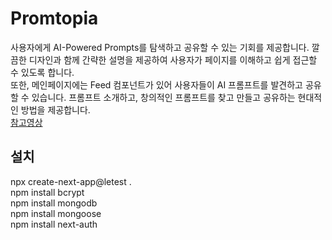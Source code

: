 # Promtopia
사용자에게 AI-Powered Prompts를 탐색하고 공유할 수 있는 기회를 제공합니다. 깔끔한 디자인과 함께 간략한 설명을 제공하여 사용자가 페이지를 이해하고 쉽게 접근할 수 있도록 합니다.   
또한, 메인페이지에는 Feed 컴포넌트가 있어 사용자들이 AI 프롬프트를 발견하고 공유할 수 있습니다. 프롬프트 소개하고, 창의적인 프롬프트를 찾고 만들고 공유하는 현대적인 방법을 제공합니다.   
[참고영상](https://www.youtube.com/watch?v=wm5gMKuwSYk&list=PLae0MNlb0EigrgB0rMwE2j9wu-BX5YdqT&index=1)

## 설치
npx create-next-app@letest .   
npm install bcrypt   
npm install mongodb   
npm install mongoose   
npm install next-auth   
